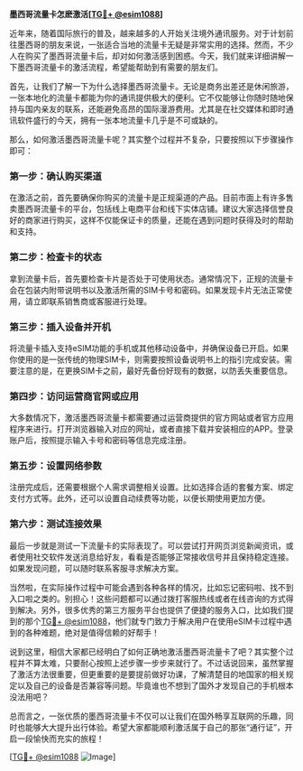 **墨西哥流量卡怎麽激活[[TG💪+ @esim1088](https://t.me/s/esim1088)]**

近年来，随着国际旅行的普及，越来越多的人开始关注境外通讯服务。对于计划前往墨西哥的朋友来说，一张适合当地的流量卡无疑是非常实用的选择。然而，不少人在购买了墨西哥流量卡后，却对如何激活感到困惑。今天，我们就来详细讲解一下墨西哥流量卡的激活流程，希望能帮助到有需要的朋友们。

首先，让我们了解一下为什么选择墨西哥流量卡。无论是商务出差还是休闲旅游，一张本地化的流量卡都能为你的通讯提供极大的便利。它不仅能够让你随时随地保持与国内亲友的联系，还能避免高昂的国际漫游费用。尤其是在社交媒体和即时通讯软件盛行的今天，拥有一张本地流量卡几乎是不可或缺的。

那么，如何激活墨西哥流量卡呢？其实整个过程并不复杂，只要按照以下步骤操作即可：

### 第一步：确认购买渠道

在激活之前，首先要确保你购买的流量卡是正规渠道的产品。目前市面上有许多售卖墨西哥流量卡的平台，包括线上电商平台和线下实体店铺。建议大家选择信誉良好的商家进行购买，这样不仅能保证卡的质量，还能在遇到问题时获得及时的帮助和支持。

### 第二步：检查卡的状态

拿到流量卡后，首先要检查卡片是否处于可使用状态。通常情况下，正规的流量卡会在包装内附带说明书以及激活所需的SIM卡号和密码。如果发现卡片无法正常使用，请立即联系销售商或客服进行处理。

### 第三步：插入设备并开机

将流量卡插入支持eSIM功能的手机或其他移动设备中，并确保设备已开启。如果你使用的是一张传统的物理SIM卡，则需要按照设备说明书上的指引完成安装。需要注意的是，在更换SIM卡之前，最好先备份好现有的数据，以防丢失重要信息。

### 第四步：访问运营商官网或应用

大多数情况下，激活墨西哥流量卡都需要通过运营商提供的官方网站或者官方应用程序来进行。打开浏览器输入对应的网址，或者直接下载并安装相应的APP。登录账户后，按照提示输入卡号和密码等信息完成注册。

### 第五步：设置网络参数

注册完成后，还需要根据个人需求调整相关设置。比如选择合适的套餐方案、绑定支付方式等。此外，还可以设置自动续费等功能，以便长期使用更加方便。

### 第六步：测试连接效果

最后一步就是测试一下流量卡的实际表现了。可以尝试打开网页浏览新闻资讯，或者使用社交软件发送消息给好友，看看是否能够正常接收信号并且保持稳定连接。如果发现问题，可以随时联系客服寻求解决方案。

当然啦，在实际操作过程中可能会遇到各种各样的情况，比如忘记密码啦、找不到入口啦之类的。别担心！这些问题都可以通过拨打客服热线或者在线咨询的方式得到解决。另外，很多优秀的第三方服务平台也提供了便捷的服务入口，比如我们提到的那个[TG💪+ @esim1088](https://t.me/s/esim1088)，他们就专门致力于解决用户在使用eSIM卡过程中遇到的各种难题，绝对是值得信赖的好帮手！

说到这里，相信大家都已经明白了如何正确地激活墨西哥流量卡了吧？其实整个过程并不算太难，只要耐心按照上述步骤一步步来就行了。不过话说回来，虽然掌握了激活方法很重要，但更重要的是要提前做好功课，了解清楚目的地国家的相关规定以及自己的设备是否兼容等问题。毕竟谁也不想到了国外才发现自己的手机根本没法用吧？

总而言之，一张优质的墨西哥流量卡不仅可以让我们在国外畅享互联网的乐趣，同时也能够大大提升出行体验。希望大家都能顺利激活属于自己的那张“通行证”，开启一段愉快而充实的旅程！

[[TG💪+ @esim1088](https://t.me/s/esim1088) ![Image](https://i.postimg.cc/4NQfJmqS/Snipaste-2025-05-13-00-14-12.png)]